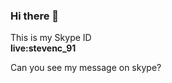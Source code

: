 ### Hi there 👋 

This is my Skype ID <br/>
<b>live:stevenc_91</b>

Can you see my message on skype?



